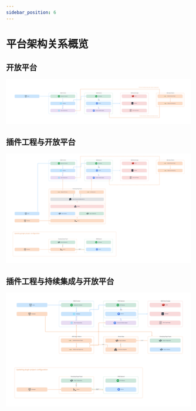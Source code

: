```yaml
---
sidebar_position: 6
---
```


# 平台架构关系概览

## 开放平台

![ONES Open Platform](images/ONES%20Open%20Platform.png)

## 插件工程与开放平台

![ONES Open Platform - OP Tools](images/ONES%20Open%20Platform%20-%20OP%20Tools.png)

## 插件工程与持续集成与开放平台

![ONES Open Platform - CI](images/ONES%20Open%20Platform%20-%20CI.png)
